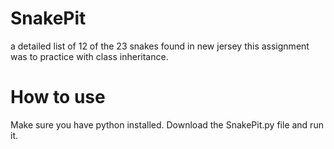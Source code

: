 # SnakePit
a detailed list of 12 of the 23 snakes found in new jersey
this assignment was to practice with class inheritance.

# How to use
Make sure you have python installed. Download the SnakePit.py file and run it.
